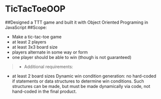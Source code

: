 # TicTacToeOOP

##Designed a TTT game and built it with Object Oriented Programing in JavaScript
##Scope:

- Make a tic-tac-toe game
- at least 2 players
- at least 3x3 board size
- players alternate in some way or form
- one player should be able to win (though is not guaranteed)
> * Additional requirements:
* at least 2 board sizes
Dynamic win condition generation: no hard-coded if statements or data structures to determine win conditions. Such structures can be made, but must be made dynamically via code, not hand-coded in the final product.
